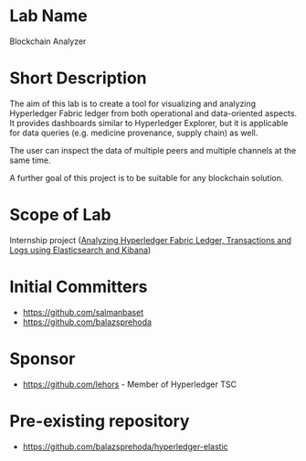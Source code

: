 # Lab Name
Blockchain Analyzer

# Short Description
The aim of this lab is to create a tool for visualizing and analyzing Hyperledger Fabric ledger from both operational and data-oriented aspects. It provides dashboards similar to Hyperledger Explorer, but it is applicable for data queries (e.g. medicine provenance, supply chain) as well.

The user can inspect the data of multiple peers and multiple channels at the same time.

A further goal of this project is to be suitable for any blockchain solution.

# Scope of Lab

Internship project ([Analyzing Hyperledger Fabric Ledger, Transactions and Logs using Elasticsearch and Kibana](https://wiki.hyperledger.org/display/INTERN/Analyzing+Hyperledger+Fabric+Ledger%2C+Transactions%2C+and+Logs+using+Elasticsearch+and+Kibana))

# Initial Committers
- https://github.com/salmanbaset
- https://github.com/balazsprehoda

# Sponsor
- https://github.com/lehors - Member of Hyperledger TSC

# Pre-existing repository
- https://github.com/balazsprehoda/hyperledger-elastic